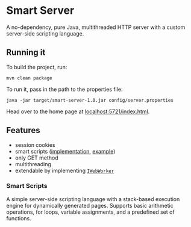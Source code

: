 # Smart Server

A no-dependency, pure Java, multithreaded HTTP server with a custom server-side scripting language.

## Running it

To build the project, run:
```shell
mvn clean package
```

To run it, pass in the path to the properties file:
```shell
java -jar target/smart-server-1.0.jar config/server.properties
```

Head over to the home page at [localhost:5721/index.html](localhost:5721/index.html).

## Features

- session cookies
- smart scripts ([implementation](src/main/java/hr/fer/zemris/java/custom/scripting),
  [example](webroot/scripts/osnovni.smscr))
- only GET method
- multithreading
- extendable by implementing [`IWebWorker`](src/main/java/hr/fer/zemris/java/webserver/IWebWorker.java)

### Smart Scripts

A simple server-side scripting language with a stack-based execution engine for dynamically generated pages.
Supports basic arithmetic operations, for loops, variable assignments, and a predefined set of functions.
